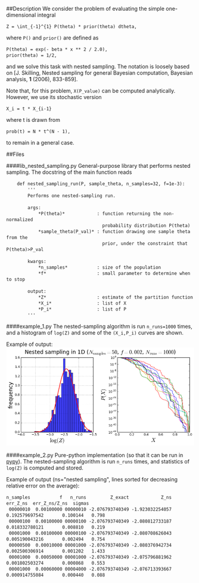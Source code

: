 ##Description
We consider the problem of evaluating the simple one-dimensional integral

    Z = \int_{-1}^{1} P(theta) * prior(theta) dtheta,
where `P()` and `prior()` are defined as

    P(theta) = exp(- beta * x ** 2 / 2.0),
    prior(theta) = 1/2,
and we solve this task with nested sampling.
The notation is loosely based on [J. Skilling, Nested sampling for general Bayesian computation, Bayesian analysis, **1** (2006), 833-859].

Note that, for this problem, `X(P_value)` can be computed analytically.
However, we use its stochastic version

    X_i = t * X_{i-1}
where t is drawn from

    prob(t) = N * t^(N - 1),
to remain in a general case.


##Files

####lib_nested_sampling.py
General-purpose library that performs nested sampling.
The docstring of the main function reads
```
    def nested_sampling_run(P, sample_theta, n_samples=32, f=1e-3):
        '''
        Performs one nested-sampling run.
    
        args:
            *P(theta)*            : function returning the non-normalized
                                    probability distribution P(theta)
            *sample_theta(P_val)* : function drawing one sample theta from the
                                    prior, under the constraint that P(theta)>P_val
    
        kwargs:
            *n_samples*           : size of the population
            *f*                   : small parameter to determine when to stop
    
        output:
            *Z*                   : estimate of the partition function
            *X_i*                 : list of X
            *P_i*                 : list of P
        '''
```

####example_1.py
The nested-sampling algorithm is run `n_runs=1000` times, and a histogram of `log(Z)` and some of the `(X_i,P_i)` curves are shown.

Example of output:
![fig_example_1.png](fig_example_1.png?raw=true)

####example_2.py
Pure-python implementation (so that it can be run in  [pypy](http://pypy.org)).
The nested-sampling algorithm is run `n_runs` times, and statistics of `log(Z)` is computed and stored.

Example of output (ns="nested sampling", lines sorted for decreasing relative error on the average):
```
n_samples           f   n_runs         Z_exact            Z_ns       err_Z_ns  err_Z_ns/Z_ns  sigmas
 00000010  0.00100000 00000010 -2.076793740349 -1.923032254057 0.192579697542       0.100144   0.798
 00000100  0.00100000 00000100 -2.076793740349 -2.080812733187 0.018332780121       0.008810   0.219
 00001000  0.00100000 00000100 -2.076793740349 -2.080708626043 0.005190043216       0.002494   0.754
 00000500  0.00010000 00001000 -2.076793740349 -2.080376942734 0.002500306914       0.001202   1.433
 00001000  0.00050000 00001000 -2.076793740349 -2.075796881962 0.001802503274       0.000868   0.553
 00001000  0.00060000 00004000 -2.076793740349 -2.076713393667 0.000914755084       0.000440   0.088
```
